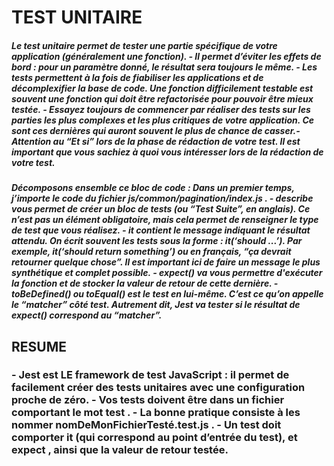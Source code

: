 # TEST UNITAIRE

##### Le test unitaire permet de tester une partie spécifique de votre application (généralement une fonction). - Il permet d’éviter les effets de bord : pour un paramètre donné, le résultat sera toujours le même. - Les tests permettent à la fois de fiabiliser les applications et de décomplexifier la base de code. Une fonction difficilement testable est souvent une fonction qui doit être refactorisée pour pouvoir être mieux testée. - Essayez toujours de commencer par réaliser des tests sur les parties les plus complexes et les plus critiques de votre application. Ce sont ces dernières qui auront souvent le plus de chance de casser.- Attention au “Et si” lors de la phase de rédaction de votre test. Il est important que vous sachiez à quoi vous intéresser lors de la rédaction de votre test.

##### Décomposons ensemble ce bloc de code : Dans un premier temps, j’importe le code du fichier js/common/pagination/index.js . - describe vous permet de créer un bloc de tests (ou “Test Suite”, en anglais). Ce n’est pas un élément obligatoire, mais cela permet de renseigner le type de test que vous réalisez. - it contient le message indiquant le résultat attendu. On écrit souvent les tests sous la forme : it(‘should ...’). Par exemple, it(‘should return something’) ou en français, “ça devrait retourner quelque chose”. Il est important ici de faire un message le plus synthétique et complet possible. - expect() va vous permettre d'exécuter la fonction et de stocker la valeur de retour de cette dernière. - toBeDefined() ou toEqual() est le test en lui-même. C’est ce qu’on appelle le “matcher” côté test. Autrement dit, Jest va tester si le résultat de expect() correspond au “matcher”.

## RESUME

### - Jest est LE framework de test JavaScript : il permet de facilement créer des tests unitaires avec une configuration proche de zéro. - Vos tests doivent être dans un fichier comportant le mot test . - La bonne pratique consiste à les nommer nomDeMonFichierTesté.test.js . - Un test doit comporter it (qui correspond au point d’entrée du test), et expect , ainsi que la valeur de retour testée.
